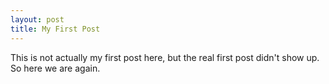 ```yaml
---
layout: post
title: My First Post
---
```

This is not actually my first post here, but the real first post didn't show up. So here we are again.
